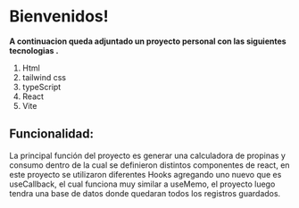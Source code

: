 # Bienvenidos!


**A continuacion queda adjuntado un proyecto personal con las siguientes tecnologias .**

 1. Html
 2. tailwind css
 3. typeScript
 4. React
 5. Vite

## Funcionalidad:
 
La principal función del proyecto es generar una calculadora de propinas y consumo
 dentro de la cual se definieron distintos componentes de react,  en este proyecto se utilizaron diferentes Hooks  agregando uno nuevo que es useCallback, el cual funciona muy similar a useMemo, el proyecto luego tendra una base de datos donde quedaran todos los registros guardados.